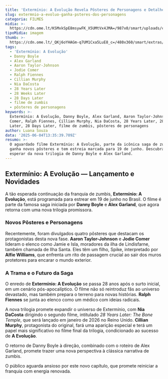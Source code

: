 ```yaml
---
title: 'Extermínio: A Evolução Revela Pôsteres de Personagens e Detalhes Inéditos'
slug: extermnio-a-evoluo-ganha-psteres-dos-personagens
categoria: FILMES
midia: >-
  https://cdn.ome.lt/KSMxkSpE8msywFK_X5UMtVx4JMA=/987x0/smart/uploads/conteudo/fotos/OMELETE_CAPA_-_2025-06-04T102657.847.png
tipoMidia: imagem
thumb: >-
  https://cdn.ome.lt/_QKj6oYHAGm-q7UM1Cxa5LuE8_c=/480x360/smart/extras/conteudos/omelete_THUMB_-_2025-06-04T102645.388.png
tags:
  - 'Extermínio: A Evolução'
  - Danny Boyle
  - Alex Garland
  - Aaron Taylor-Johnson
  - Jodie Comer
  - Ralph Fiennes
  - Cillian Murphy
  - Nia DaCosta
  - 28 Years Later
  - 28 Weeks Later
  - 28 Days Later
  - filme de zumbis
  - pôsteres de personagens
keywords: >-
  Extermínio: A Evolução, Danny Boyle, Alex Garland, Aaron Taylor-Johnson, Jodie
  Comer, Ralph Fiennes, Cillian Murphy, Nia DaCosta, 28 Years Later, 28 Weeks
  Later, 28 Days Later, filme de zumbis, pôsteres de personagens
author: Luana Souza
data: '2025-06-04T13:35:39.709Z'
resumo: >-
  O aguardado filme Extermínio: A Evolução, parte da icônica saga de zumbis,
  ganha novos pôsteres e tem estreia marcada para 19 de junho. Descubra o que
  esperar da nova trilogia de Danny Boyle e Alex Garland.
---
```


## Extermínio: A Evolução — Lançamento e Novidades

A tão esperada continuação da franquia de zumbis, **Extermínio: A Evolução**, está programada para estrear em 19 de junho no Brasil. O filme é parte da famosa saga iniciada por **Danny Boyle** e **Alex Garland**, que agora retorna com uma nova trilogia promissora.

### Novos Pôsteres e Personagens

Recentemente, foram divulgados quatro pôsteres que destacam os protagonistas desta nova fase. **Aaron Taylor-Johnson** e **Jodie Comer** lideram o elenco como Jamie e Isla, moradores da ilha de Lindisfarne, também chamada de Ilha Santa. Eles têm um filho, Spike, interpretado por **Alfie Williams**, que enfrenta um rito de passagem crucial ao sair dos muros protetores para encarar o mundo exterior.

### A Trama e o Futuro da Saga

O enredo de **Extermínio: A Evolução** se passa 28 anos após o surto inicial, em um cenário pós-apocalíptico. O filme não só reintroduz fãs ao universo devastado, mas também prepara o terreno para novas histórias. **Ralph Fiennes** se junta ao elenco como um médico com ideias radicais.

A nova trilogia promete expandir o universo de Extermínio, com **Nia DaCosta** dirigindo o segundo filme, intitulado *28 Years Later: The Bone Temple*, que será lançado em janeiro de 2026 no Reino Unido. **Cillian Murphy**, protagonista do original, fará uma aparição especial e terá um papel mais significativo no filme final da trilogia, condicionado ao sucesso de **A Evolução**.

O retorno de Danny Boyle à direção, combinado com o roteiro de Alex Garland, promete trazer uma nova perspectiva à clássica narrativa de zumbis.

O público aguarda ansioso por este novo capítulo, que promete reiniciar a franquia com energia renovada.
